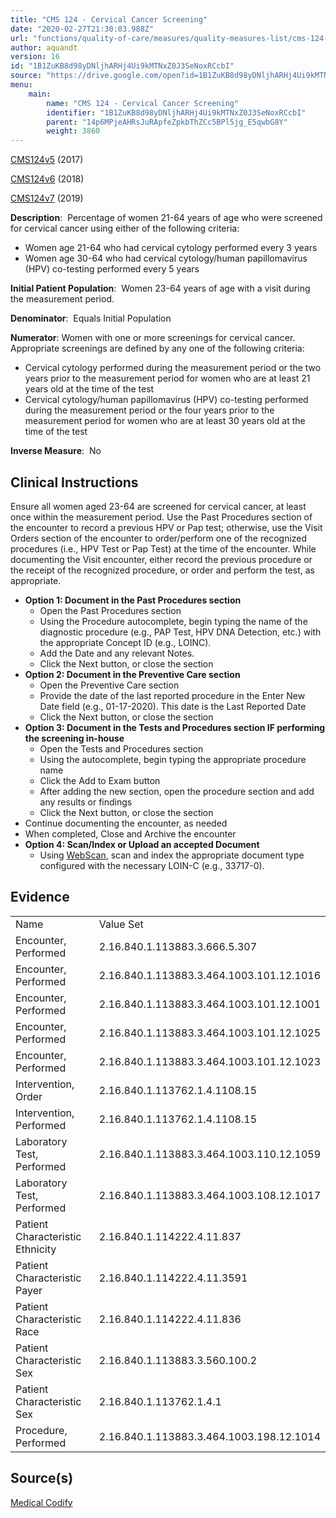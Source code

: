 ```yaml
---
title: "CMS 124 - Cervical Cancer Screening"
date: "2020-02-27T21:30:03.988Z"
url: "functions/quality-of-care/measures/quality-measures-list/cms-124-cervical-cancer-screening.html"
author: aquandt
version: 16
id: "1B1ZuKB8d98yDNljhARHj4Ui9kMTNxZ0J3SeNoxRCcbI"
source: "https://drive.google.com/open?id=1B1ZuKB8d98yDNljhARHj4Ui9kMTNxZ0J3SeNoxRCcbI"
menu:
    main:
        name: "CMS 124 - Cervical Cancer Screening"
        identifier: "1B1ZuKB8d98yDNljhARHj4Ui9kMTNxZ0J3SeNoxRCcbI"
        parent: "14p6MPjeAHRsJuRApfeZpkbThZCc5BPl5jg_E5qwbG8Y"
        weight: 3860
---
```

[CMS124v5](https://medicalcodify.com/eh/?f=layoutnouser&func&module&tabmodule&name=RXDBmain&searchterm=CMS124&showresult=CMS124v5&showresulttype=Measure) (2017)

[CMS124v6](https://medicalcodify.com/eh/?f=layoutnouser&func&module&tabmodule&name=RXDBmain&searchterm=CMS124&showresult=CMS124v6&showresulttype=Measure) (2018)

[CMS124v7](https://medicalcodify.com/eh/?f=layoutnouser&func&module&tabmodule&name=RXDBmain&searchterm=CMS124&showresult=CMS124v7&showresulttype=Measure) (2019)



**Description**:  Percentage of women 21-64 years of age who were screened for cervical cancer using either of the following criteria:

* Women age 21-64 who had cervical cytology performed every 3 years
* Women age 30-64 who had cervical cytology/human papillomavirus (HPV) co-testing performed every 5 years

**Initial Patient Population**:  Women 23-64 years of age with a visit during the measurement period.

**Denominator**:  Equals Initial Population

**Numerator**: Women with one or more screenings for cervical cancer. Appropriate screenings are defined by any one of the following criteria:

* Cervical cytology performed during the measurement period or the two years prior to the measurement period for women who are at least 21 years old at the time of the test
* Cervical cytology/human papillomavirus (HPV) co-testing performed during the measurement period or the four years prior to the measurement period for women who are at least 30 years old at the time of the test

**Inverse Measure**:  No

## Clinical Instructions

Ensure all women aged 23-64 are screened for cervical cancer, at least once within the measurement period. Use the Past Procedures section of the encounter to record a previous HPV or Pap test; otherwise, use the Visit Orders section of the encounter to order/perform one of the recognized procedures (i.e., HPV Test or Pap Test) at the time of the encounter. While documenting the Visit encounter, either record the previous procedure or the receipt of the recognized procedure, or order and perform the test, as appropriate.

* <strong>Option 1: Document in the Past Procedures section</strong>
    * Open the Past Procedures section
    * Using the Procedure autocomplete, begin typing the name of the diagnostic procedure (e.g., PAP Test, HPV DNA Detection, etc.) with the appropriate Concept ID (e.g., LOINC).
    * Add the Date and any relevant Notes.
    * Click the Next button, or close the section
* <strong>Option 2: Document in the Preventive Care section</strong>
    * Open the Preventive Care section
    * Provide the date of the last reported procedure in the Enter New Date field (e.g., 01-17-2020). This date is the Last Reported Date
    * Click the Next button, or close the section
* <strong>Option 3: Document in the Tests and Procedures section IF performing the screening in-house</strong>
    * Open the Tests and Procedures section
    * Using the autocomplete, begin typing the appropriate procedure name
    * Click the Add to Exam button
    * After adding the new section, open the procedure section and add any results or findings
    * Click the Next button, or close the section
* Continue documenting the encounter, as needed
* When completed, Close and Archive the encounter
* <strong>Option 4: Scan/Index or Upload an accepted Document</strong> 
    * Using [WebScan](../../../document-management/scanning-and-indexing.html), scan and index the appropriate document type configured with the necessary LOIN-C (e.g., 33717-0).

## Evidence

<table>
  <tr>
    <td>Name</td>
    <td>Value Set</td>
  </tr>
  <tr>
    <td>Encounter, Performed</td>
    <td>2.16.840.1.113883.3.666.5.307</td>
  </tr>
  <tr>
    <td>Encounter, Performed</td>
    <td>2.16.840.1.113883.3.464.1003.101.12.1016</td>
  </tr>
  <tr>
    <td>Encounter, Performed</td>
    <td>2.16.840.1.113883.3.464.1003.101.12.1001</td>
  </tr>
  <tr>
    <td>Encounter, Performed</td>
    <td>2.16.840.1.113883.3.464.1003.101.12.1025</td>
  </tr>
  <tr>
    <td>Encounter, Performed</td>
    <td>2.16.840.1.113883.3.464.1003.101.12.1023</td>
  </tr>
  <tr>
    <td>Intervention, Order</td>
    <td>2.16.840.1.113762.1.4.1108.15</td>
  </tr>
  <tr>
    <td>Intervention, Performed</td>
    <td>2.16.840.1.113762.1.4.1108.15</td>
  </tr>
  <tr>
    <td>Laboratory Test, Performed</td>
    <td>2.16.840.1.113883.3.464.1003.110.12.1059</td>
  </tr>
  <tr>
    <td>Laboratory Test, Performed</td>
    <td>2.16.840.1.113883.3.464.1003.108.12.1017</td>
  </tr>
  <tr>
    <td>Patient Characteristic Ethnicity</td>
    <td>2.16.840.1.114222.4.11.837</td>
  </tr>
  <tr>
    <td>Patient Characteristic Payer</td>
    <td>2.16.840.1.114222.4.11.3591</td>
  </tr>
  <tr>
    <td>Patient Characteristic Race</td>
    <td>2.16.840.1.114222.4.11.836</td>
  </tr>
  <tr>
    <td>Patient Characteristic Sex</td>
    <td>2.16.840.1.113883.3.560.100.2</td>
  </tr>
  <tr>
    <td>Patient Characteristic Sex</td>
    <td>2.16.840.1.113762.1.4.1</td>
  </tr>
  <tr>
    <td>Procedure, Performed</td>
    <td>2.16.840.1.113883.3.464.1003.198.12.1014</td>
  </tr>
</table>

## Source(s)

[Medical Codify](https://medicalcodify.com/eh/?f=layoutnouser&func&name=RXDBmain&module&tabmodule&searchterm=CMS124&Submit=Search&icd9search=0&icd10search=0&icd10pcssearch=0&snomedsearch=0&loincsearch=0&labcorpsearch=0&questsearch=0&rxnormsearch=0&hcpcssearch=0&ndcsearch=0&cvxsearch=0&vissearch=0&vssearch=0&meassearch=1&pcssearch=1&fdbsearch=1&fdbnamesearch=1&fullsearch&flowsheet)

